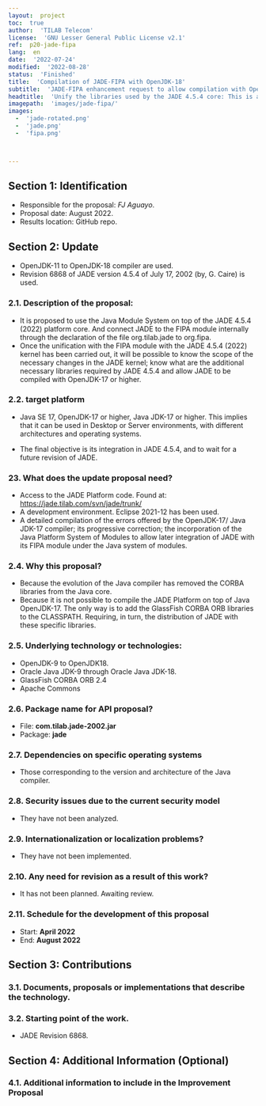 ```yaml
---
layout:  project
toc:  true
author:  'TILAB Telecom'
license:  'GNU Lesser General Public License v2.1'
ref:  p20-jade-fipa
lang:  en
date:  '2022-07-24'
modified:  '2022-08-28'
status:  'Finished'
title:  'Compilation of JADE-FIPA with OpenJDK-18'
subtitle:  'JADE-FIPA enhancement request to allow compilation with OpenJDK-18, JDK-17 LTS, and earlier versions of Java.'
headtitle:  'Unify the libraries used by the JADE 4.5.4 core: This is a proposal to update the compilation mechanism so that it can be done with OpenJDK-11 to 18 or higher. And allow future adoption of the Java Platform Module System in the JADE core.'
imagepath:  'images/jade-fipa/'
images:  
  -  'jade-rotated.png'
  -  'jade.png'
  -  'fipa.png'



---
```








  

##   Section 1: Identification
-  Responsible for the proposal: _FJ Aguayo_.
-  Proposal date: August 2022.
-  Results location: GitHub repo.

##   Section 2: Update
-  OpenJDK-11 to OpenJDK-18 compiler are used.
-  Revision 6868 of JADE version 4.5.4 of July 17, 2002 (by, G. Caire) is used.

###  2.1. Description of the proposal:

-  It is proposed to use the Java Module System on top of the JADE 4.5.4 (2022) platform core. And connect JADE to the FIPA module internally through the declaration of the file org.tilab.jade to org.fipa.
-  Once the unification with the FIPA module with the JADE 4.5.4 (2022) kernel has been carried out, it will be possible to know the scope of the necessary changes in the JADE kernel; know what are the additional necessary libraries required by JADE 4.5.4 and allow JADE to be compiled with OpenJDK-17 or higher.

###  2.2. target platform
-  Java SE 17, OpenJDK-17 or higher, Java JDK-17 or higher. This implies that it can be used in Desktop or Server environments, with different architectures and operating systems.
  
-  The final objective is its integration in JADE 4.5.4, and to wait for a future revision of JADE.




###  23. What does the update proposal need?
-  Access to the JADE Platform code. Found at: <https://jade.tilab.com/svn/jade/trunk/>
-  A development environment. Eclipse 2021-12 has been used.
-  A detailed compilation of the errors offered by the OpenJDK-17/ Java JDK-17 compiler; its progressive correction; the incorporation of the Java Platform System of Modules to allow later integration of JADE with its FIPA module under the Java system of modules.


###  2.4. Why this proposal?
-  Because the evolution of the Java compiler has removed the CORBA libraries from the Java core.
-  Because it is not possible to compile the JADE Platform on top of Java OpenJDK-17. The only way is to add the GlassFish CORBA ORB libraries to the CLASSPATH. Requiring, in turn, the distribution of JADE with these specific libraries.






###  2.5. Underlying technology or technologies:
-  OpenJDK-9 to OpenJDK18.
-  Oracle Java JDK-9 through Oracle Java JDK-18.
-  GlassFish CORBA ORB 2.4
-  Apache Commons








###  2.6. Package name for API proposal?
-  File: **com.tilab.jade-2002.jar**
-  Package: **jade**













###  2.7. Dependencies on specific operating systems
-  Those corresponding to the version and architecture of the Java compiler.












###  2.8. Security issues due to the current security model
-  They have not been analyzed.














###  2.9. Internationalization or localization problems?
-  They have not been implemented.















###  2.10. Any need for revision as a result of this work?
-  It has not been planned. Awaiting review.
















###  2.11. Schedule for the development of this proposal
-   Start: **April 2022**
-   End: **August 2022**
















##   Section 3: Contributions




###  3.1. Documents, proposals or implementations that describe the technology.















###  3.2. Starting point of the work.
-   JADE Revision 6868.



















##   Section 4: Additional Information (Optional)












###  4.1. Additional information to include in the Improvement Proposal
  
  